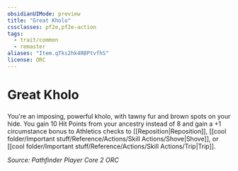 ```yaml
---
obsidianUIMode: preview
title: "Great Kholo"
cssclasses: pf2e,pf2e-action
tags:
  - trait/common
  - remaster
aliases: "Item.qTks2hk4RBPtvfhS"
license: ORC
---
```

# Great Kholo

### 






You're an imposing, powerful kholo, with tawny fur and brown spots on your hide. You gain 10 Hit Points from your ancestry instead of 8 and gain a +1 circumstance bonus to Athletics checks to [[Reposition|Reposition]], [[cool folder/Important stuff/Reference/Actions/Skill Actions/Shove|Shove]], or [[cool folder/Important stuff/Reference/Actions/Skill Actions/Trip|Trip]].

*Source: Pathfinder Player Core 2*
*ORC*